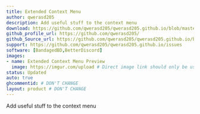 ```yaml
---
title: Extended Context Menu
author: qwerasd205
description: Add useful stuff to the context menu
download: https://github.com/qwerasd205/qwerasd205.github.io/blob/master/ExtendedContextMenu.plugin.js
github_profile_url: https://github.com/qwerasd205/
github_Source_url: https://github.com/qwerasd205/qwerasd205.github.io/blob/master/ExtendedContextMenu.plugin.js
support: https://github.com/qwerasd205/qwerasd205.github.io/issues
software: [BandagedBD,BetterDiscord]
images:
- name: Extended Context Menu Preview
  image: https://imgur.com/upload # Direct image link should only be used here. Imgur isn't required but if it isn't used then further inspection will happen
status: Updated
auto: true
ghcommentid: # DON'T CHANGE
layout: product # DON'T CHANGE
---
```

Add useful stuff to the context menu